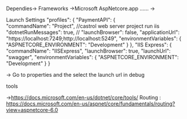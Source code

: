 ﻿Dependies-> 
	 Frameworks 
		->Microsoft AspNetcore.app
			......
		->

Launch Settings 
"profiles": {
    "PaymentAPI": {  
      "commandName": "Project", //castrol web server project run iis 
      "dotnetRunMessages": true,  // 
      "launchBrowser": false,
      "applicationUrl": "https://localhost:7249;http://localhost:5249",
      "environmentVariables": {
        "ASPNETCORE_ENVIRONMENT": "Development"
      }
    },
    "IIS Express": {
      "commandName": "IISExpress",
      "launchBrowser": true,
      "launchUrl": "swagger",
      "environmentVariables": {
        "ASPNETCORE_ENVIRONMENT": "Development"
      }
    }

-> Go to properties and the select the launch url in debug 

tools 

   ->https://docs.microsoft.com/en-us/dotnet/core/tools/
   Routing : https://docs.microsoft.com/en-us/aspnet/core/fundamentals/routing?view=aspnetcore-6.0